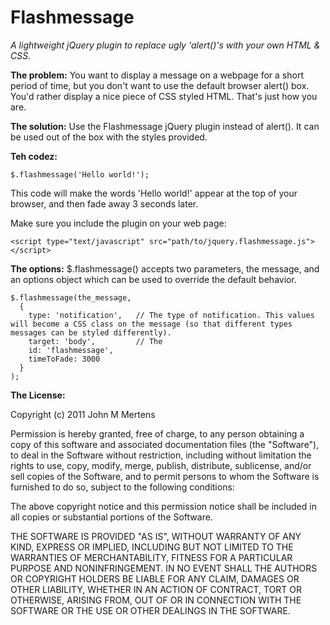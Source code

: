 # Flashmessage
_A lightweight jQuery plugin to replace ugly 'alert()'s with your own HTML & CSS._

**The problem:**  You want to display a message on a webpage for a short period of time, but you don't want to use the default browser alert() box. You'd rather display a nice piece of CSS styled HTML. That's just how you are.

**The solution:** Use the Flashmessage jQuery plugin instead of alert(). It can be used out of the box with the styles provided.

**Teh codez:**

    $.flashmessage('Hello world!');
This code will make the words 'Hello world!' appear at the top of your browser, and then fade away 3 seconds later.

Make sure you include the plugin on your web page:

    <script type="text/javascript" src="path/to/jquery.flashmessage.js"></script>

**The options:** $.flashmessage() accepts two parameters, the message, and an options object which can be used to override the default behavior.

    $.flashmessage(the_message,
      {
        type: 'notification',   // The type of notification. This values will become a CSS class on the message (so that different types messages can be styled differently).
        target: 'body',         // The 
        id: 'flashmessage',
        timeToFade: 3000
      }
    );

**The License:**

Copyright (c) 2011 John M Mertens

Permission is hereby granted, free of charge, to any person obtaining a copy of this software and associated documentation files (the "Software"), to deal in the Software without restriction, including without limitation the rights to use, copy, modify, merge, publish, distribute, sublicense, and/or sell copies of the Software, and to permit persons to whom the Software is furnished to do so, subject to the following conditions:

The above copyright notice and this permission notice shall be included in all copies or substantial portions of the Software.

THE SOFTWARE IS PROVIDED "AS IS", WITHOUT WARRANTY OF ANY KIND, EXPRESS OR IMPLIED, INCLUDING BUT NOT LIMITED TO THE WARRANTIES OF MERCHANTABILITY, FITNESS FOR A PARTICULAR PURPOSE AND NONINFRINGEMENT. IN NO EVENT SHALL THE AUTHORS OR COPYRIGHT HOLDERS BE LIABLE FOR ANY CLAIM, DAMAGES OR OTHER LIABILITY, WHETHER IN AN ACTION OF CONTRACT, TORT OR OTHERWISE, ARISING FROM, OUT OF OR IN CONNECTION WITH THE SOFTWARE OR THE USE OR OTHER DEALINGS IN THE SOFTWARE.